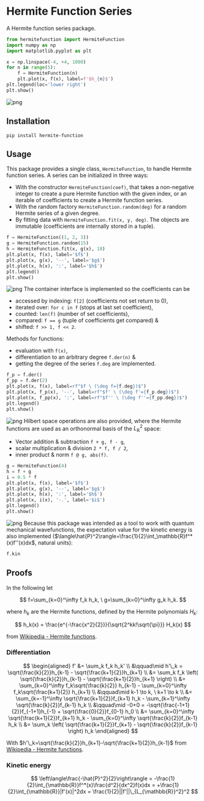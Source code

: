 # Hermite Function Series

A Hermite function series package.
```python
from hermitefunction import HermiteFunction
import numpy as np
import matplotlib.pyplot as plt

x = np.linspace(-4, +4, 1000)
for n in range(5):
    f = HermiteFunction(n)
    plt.plot(x, f(x), label=f'$h_{n}$')
plt.legend(loc='lower right')
plt.show()
```
![png](readme/hermite_functions.png)

## Installation

```
pip install hermite-function
```

## Usage

This package provides a single class, `HermiteFunction`, to handle Hermite function series.
A series can be initialized in three ways:
 - With the constructor `HermiteFunction(coef)`, that takes a non-negative integer to create a pure Hermite function with the given index, or an iterable of coefficients to create a Hermite function series.
 - With the random factory `HermiteFunction.random(deg)` for a random Hermite series of a given degree.
 - By fitting data with `HermiteFunction.fit(x, y, deg)`.
The objects are immutable (coefficients are internally stored in a tuple).
```python
f = HermiteFunction((1, 2, 3))
g = HermiteFunction.random(15)
h = HermiteFunction.fit(x, g(x), 10)
plt.plot(x, f(x), label='$f$')
plt.plot(x, g(x), '--', label='$g$')
plt.plot(x, h(x), ':', label='$h$')
plt.legend()
plt.show()
```
![png](readme/initialization.png)
The container interface is implemented so the coefficients can be
- accessed by indexing: `f[2]` (coefficients not set return to 0),
- iterated over: `for c in f` (stops at last set coefficient),
- counted: `len(f)` (number of set coefficients),
- compared: `f == g` (tuple of coefficients get compared) &
- shifted: `f >> 1, f << 2`.

Methods for functions:
- evaluation with `f(x)`,
- differentiation to an arbitrary degree `f.der(n)` &
- getting the degree of the series `f.deg` are implemented.
```python
f_p = f.der()
f_pp = f.der(2)
plt.plot(x, f(x), label=rf"$f \ (\deg f={f.deg})$")
plt.plot(x, f_p(x), '--', label=rf"$f' \ (\deg f'={f_p.deg})$")
plt.plot(x, f_pp(x), ':', label=rf"$f'' \ (\deg f''={f_pp.deg})$")
plt.legend()
plt.show()
```
![png](readme/differentiation.png)
Hilbert space operations are also provided, where the Hermite functions are used as an orthonormal basis of the $L_\mathbb{R}^2$ space:
- Vector addition & subtraction `f + g, f - g`,
- scalar multiplication & division `2 * f, f / 2`,
- inner product & norm `f @ g, abs(f)`.
```python
g = HermiteFunction(4)
h = f + g
i = 0.5 * f
plt.plot(x, f(x), label='$f$')
plt.plot(x, g(x), '--', label='$g$')
plt.plot(x, h(x), ':', label='$h$')
plt.plot(x, i(x), '-.', label='$i$')
plt.legend()
plt.show()
```
![png](readme/arithmetic.png)
Because this package was intended as a tool to work with quantum mechanical wavefunctions, the expectation value for the kinetic energy is also implemented ($\langle\hat{P}^2\rangle=\frac{1}{2}\int_\mathbb{R}f^*(x)f''(x)dx$, natural units):
```python
f.kin
```

## Proofs

In the following let

$$
    f=\sum_{k=0}^\infty f_k h_k, \ g=\sum_{k=0}^\infty g_k h_k.
$$

where $h_k$ are the Hermite functions, defined by the Hermite polynomials $H_k$:

$$
    h_k(x) = \frac{e^{-\frac{x^2}{2}}}{\sqrt{2^kk!\sqrt{\pi}}} H_k(x)
$$

from [Wikipedia - Hermite functions](https://en.wikipedia.org/wiki/Hermite_polynomials\#Hermite_functions).

### Differentiation

$$
    \begin{aligned}
        f' &= \sum_k f_k h_k' \\
        &\qquad\mid h'\_k = \sqrt{\frac{k}{2}}h_{k-1} - \sqrt{\frac{k+1}{2}}h_{k+1} \\
        &= \sum_k f_k \left( \sqrt{\frac{k}{2}}h_{k-1} - \sqrt{\frac{k+1}{2}}h_{k+1} \right) \\
        &= \sum_{k=0}^\infty f_k\sqrt{\frac{k}{2}} h_{k-1} - \sum_{k=0}^\infty f_k\sqrt{\frac{k+1}{2}} h_{k+1} \\
        &\qquad\mid k-1 \to k, \ k+1 \to k \\
        &= \sum_{k=-1}^\infty \sqrt{\frac{k+1}{2}}f_{k+1} h_k - \sum_{k=1}^\infty \sqrt{\frac{k}{2}}f_{k-1} h_k \\
        &\qquad\mid -0+0 = -\sqrt{\frac{-1+1}{2}}f_{-1+1}h_{-1} + \sqrt{\frac{0}{2}}f_{0-1} h_0 \\
        &= \sum_{k=0}^\infty \sqrt{\frac{k+1}{2}}f_{k+1} h_k - \sum_{k=0}^\infty \sqrt{\frac{k}{2}}f_{k-1} h_k \\
        &= \sum_k \left( \sqrt{\frac{k+1}{2}}f_{k+1} - \sqrt{\frac{k}{2}}f_{k-1} \right) h_k
    \end{aligned}
$$

With $h'\_k=\sqrt{\frac{k}{2}}h_{k+1}-\sqrt{\frac{k+1}{2}}h_{k-1}$ from [Wikipedia - Hermite functions](https://en.wikipedia.org/wiki/Hermite_polynomials\#Hermite_functions).

### Kinetic energy

$$
    \left\langle\frac{-\hat{P}^2}{2}\right\rangle = -\frac{1}{2}\int_{\mathbb{R}}f^*(x)\frac{d^2}{dx^2}f(x)dx = +\frac{1}{2}\int_{\mathbb{R}}|f'(x)|^2dx = \frac{1}{2}||f'||\_{L_{\mathbb{R}}^2}^2
$$
